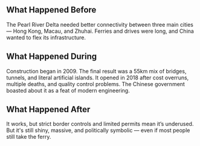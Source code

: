 ## What Happened Before

The Pearl River Delta needed better connectivity between three main cities — Hong Kong, Macau, and Zhuhai. Ferries and drives were long, and China wanted to flex its infrastructure.

## What Happened During

Construction began in 2009. The final result was a 55km mix of bridges, tunnels, and literal artificial islands. It opened in 2018 after cost overruns, multiple deaths, and quality control problems. The Chinese government boasted about it as a feat of modern engineering.

## What Happened After

It works, but strict border controls and limited permits mean it’s underused. But it's still shiny, massive, and politically symbolic — even if most people still take the ferry.
